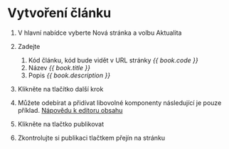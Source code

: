 # Vytvoření článku

1. V hlavní nabídce vyberte Nová stránka a volbu Aktualita
2. Zadejte
   1. Kód článku, kód bude vidět v URL stránky _{{ book.code }}_
   2. Název _{{ book.title }}_
   3. Popis _{{ book.description }}_

3. Klikněte na tlačítko další krok
4. Můžete odebírat a přidívat libovolné komponenty následující je pouze příklad. [Nápovědu k editoru obsahu](/editor-obsahu.md)
5. Klikněte na tlačtko publikovat
6. Zkontrolujte si publikaci tlačtkem přejín na stránku
